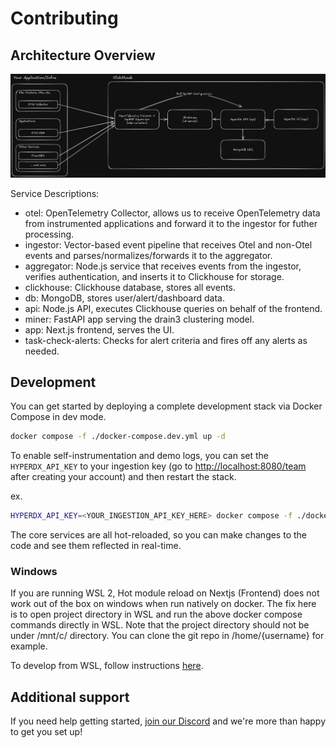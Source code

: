 # Contributing

## Architecture Overview

![architecture](./.github/images/architecture.png)

Service Descriptions:

- otel: OpenTelemetry Collector, allows us to receive OpenTelemetry data from
  instrumented applications and forward it to the ingestor for futher
  processing.
- ingestor: Vector-based event pipeline that receives Otel and non-Otel events
  and parses/normalizes/forwards it to the aggregator.
- aggregator: Node.js service that receives events from the ingestor, verifies
  authentication, and inserts it to Clickhouse for storage.
- clickhouse: Clickhouse database, stores all events.
- db: MongoDB, stores user/alert/dashboard data.
- api: Node.js API, executes Clickhouse queries on behalf of the frontend.
- miner: FastAPI app serving the drain3 clustering model.
- app: Next.js frontend, serves the UI.
- task-check-alerts: Checks for alert criteria and fires off any alerts as
  needed.

## Development

You can get started by deploying a complete development stack via Docker Compose
in dev mode.

```bash
docker compose -f ./docker-compose.dev.yml up -d
```

To enable self-instrumentation and demo logs, you can set the `HYPERDX_API_KEY`
to your ingestion key (go to
[http://localhost:8080/team](http://localhost:8080/team) after creating your
account) and then restart the stack.

ex.

```sh
HYPERDX_API_KEY=<YOUR_INGESTION_API_KEY_HERE> docker compose -f ./docker-compose.dev.yml up -d
```

The core services are all hot-reloaded, so you can make changes to the code and
see them reflected in real-time.

### Windows

If you are running WSL 2, Hot module reload on Nextjs (Frontend) does not work out of the box on windows when run natively on docker. The fix here is to open project directory in WSL and run the above docker compose commands directly in WSL. Note that the project directory should not be under /mnt/c/ directory. You can clone the git repo in /home/{username} for example.

To develop from WSL, follow instructions [here](https://code.visualstudio.com/docs/remote/wsl).

## Additional support

If you need help getting started,
[join our Discord](https://discord.gg/FErRRKU78j) and we're more than happy to
get you set up!